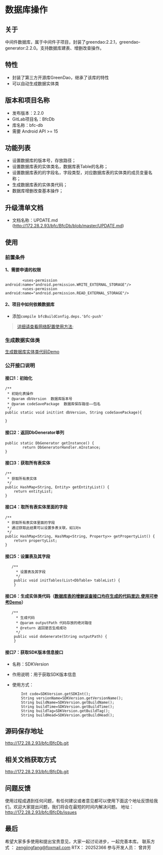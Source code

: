 # 数据库操作

## 关于

中间件数据库，属于中间件子项目，封装了greendao:2.2.1，greendao-generator:2.2.0。支持数据库建表、增删改查操作。

## 特性

+ 封装了第三方开源库GreenDao，继承了该库的特性
+ 可以自动生成数据实体类

## 版本和项目名称

+ 发布版本：2.2.0
+ GitLab项目名：BfcDb
+ 库名称：bfc-db
+ 需要 Android API >= 15

## 功能列表

+ 设置数据库的版本号，存放路径；
+ 设置数据库表的实体类名，数据库表Table的名称；
+ 设置数据库表的的字段名，字段类型，对应数据库表的实体类的成员变量名称；
+ 生成数据库表的实体类代码；
+ 数据库增删改查基本操作；

## 升级清单文档

+ 文档名称：UPDATE.md (http://172.28.2.93/bfc/BfcDb/blob/master/UPDATE.md)

## 使用

### 前置条件

#### 1、需要申请的权限

            <uses-permission android:name="android.permission.WRITE_EXTERNAL_STORAGE"/>
            <uses-permission android:name="android.permission.READ_EXTERNAL_STORAGE"/>

#### 2、项目中如何依赖数据库

-  添加`compile bfcBuildConfig.deps.'bfc-push'`
>  [详细请查看网络配置使用方法](http://172.28.2.93/bfc/Bfc/blob/develop/public-config/%E4%BE%9D%E8%B5%96%E4%BD%BF%E7%94%A8%E8%AF%B4%E6%98%8E.md);


### 生成数据实体类

[生成数据库实体类代码Demo](http://172.28.2.93/bfc/BfcDb/blob/master/BfcDbGeneratorDemo/src/main/java/com/eebbk/bfc/db/generator/demo/DbGenerate.java)

### 公开接口说明

#### 接口1：初始化

    /**
     * 初始化表操作
     * @param dbVersion  数据库版本号
     * @param codeSavePackage  数据库保存路径——包名
     */
    public static void init(int dbVersion, String codeSavePackage){

    }
#### 接口2：返回DbGenerator单列

    public static DbGenerator getInstance() {
            return DbGeneratorHandler.mInstance;
    }

#### 接口3：获取所有表实体

    /**
     * 获取所有表实体
     */
    public HashMap<String, Entity> getEntityList() {
        return entityList;
    }

#### 接口4：取所有表实体里面的字段

    /**
     * 获取所有表实体里面的字段
     * 通过获取此结果可以设置多表关联，如1对n
     */
    public HashMap<String, HashMap<String, Property>> getPropertyList() {
        return propertyList;
    }

#### 接口5：设置表及其字段

       /**
         * 设置表及其字段
         */
        public void initTables(List<DbTable> tableList) {
        }

#### 接口6：生成实体类代码（[数据库表的增删该查接口均在生成的代码里边,使用可参考Demo](http://172.28.2.93/bfc/BfcDb/tree/master/BfcDbDemo/src/main/java/com/eebbk/bfc/db/demo/db)）

       /**
         * 生成代码
         * @param outputPath 代码存放的绝对路径
         * @return 返回是否生成成功
         */
        public void doGenerate(String outputPath) {
        }

#### 接口7：获取SDK版本信息接口
 - 名称：SDKVersion
 - 作用说明：用于获取SDK版本信息

 - 使用方式：

		   Int code=SDKVersion.getSDKInt();
	       String versionName=SDKVersion.getVersionName();
	       String buildName=SDKVersion.getBuildName();
	       String buildTime=SDKVersion.getBuildTime();
	       String buildTag=SDKVersion.getBuildTag();
	       String buildHead=SDKVersion.getBuildHead();

## 源码保存地址
http://172.28.2.93/bfc/BfcDb.git

## 相关文档获取方式
http://172.28.2.93/bfc/BfcDb.git

## 问题反馈

使用过程成遇到任何问题，有任何建议或者意见都可以使用下面这个地址反馈给我们。欢迎大家提出问题，我们将会在最短的时间内解决问题。 地址：http://172.28.2.93/bfc/BfcDb/issues

## 最后

希望大家多多使用和提出宝贵意见，大家一起讨论进步，一起完善本库。 联系方式 ： zengjingfang@foxmail.com RTX： 20252366  参与开发人员： 曾井芳